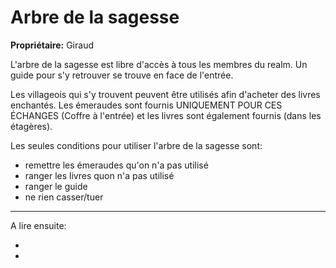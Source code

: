 # Arbre de la sagesse

**Propriétaire:** Giraud

L'arbre de la sagesse est libre d'accès à tous les membres du realm.
Un guide pour s'y retrouver se trouve en face de l'entrée.

Les villageois qui s'y trouvent peuvent être utilisés afin d'acheter des livres enchantés.
Les émeraudes sont fournis UNIQUEMENT POUR CES ÉCHANGES (Coffre à l'entrée) et les livres sont également fournis (dans les étagères).

Les seules conditions pour utiliser l'arbre de la sagesse sont:

- remettre les émeraudes qu'on n'a pas utilisé
- ranger les livres quon n'a pas utilisé
- ranger le guide
- ne rien casser/tuer

----

A lire ensuite:

- []()
- []()
